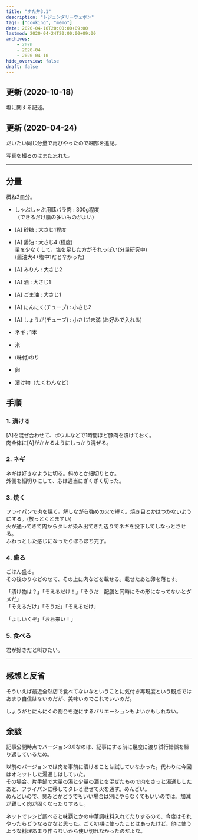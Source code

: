```yaml
---
title: "すた丼3.1"
description: "レジェンダリーウェポン"
tags: ["cooking", "memo"]
date: 2020-04-10T20:00:00+09:00
lastmod: 2020-04-24T20:00:00+09:00
archives:
    - 2020
    - 2020-04
    - 2020-04-10
hide_overview: false
draft: false
---
```


## 更新 (2020-10-18)

塩に関する記述。

## 更新 (2020-04-24)

だいたい同じ分量で再びやったので細部を追記。

写真を撮るのはまた忘れた。

---

## 分量

概ね3皿分。

- しゃぶしゃぶ用豚バラ肉 : 300g程度  
  （できるだけ脂の多いものがよい）

- [A] 砂糖 : 大さじ1程度

- [A] 醤油 : 大さじ4 (程度)  
  量を少なくして、塩を足した方がそれっぽい(分量研究中)  
  (醤油大4+塩中1だと辛かった)

- [A] みりん : 大さじ2

- [A] 酒 : 大さじ1

- [A] ごま油 : 大さじ1

- [A] にんにく(チューブ) : 小さじ2

- [A] しょうが(チューブ) : 小さじ1未満 (お好みで入れる)

- ネギ : 1本

- 米

- (味付)のり

- 卵

- 漬け物（たくわんなど）

## 手順

### 1. 漬ける

[A]を混ぜ合わせて、ボウルなどで1時間ほど豚肉を漬けておく。  
肉全体に[A]がかかるようにしっかり混ぜる。

### 2. ネギ

ネギは好きなように切る。斜めとか細切りとか。  
外側を細切りにして、芯は適当にざくざく切った。

### 3. 焼く

フライパンで肉を焼く。解しながら強めの火で短く。焼き目とかはつかないようにする。(放っとくとまずい)  
火が通ってきて肉からタレが染み出てきた辺りでネギを投下してしなっとさせる。  
ふわっとした感じになったらぼちぼち完了。

### 4. 盛る

ごはん盛る。  
その後のりなどのせて、その上に肉などを載せる。載せたあと卵を落とす。

「漬け物は？」「そえるだけ！」「そうだ　配膳と同時にその形になってないとダメだ」  
「そえるだけ」「そうだ」「そえるだけ」

「よしいくぞ」「おお来い！」

### 5. 食べる

君が好きだと叫びたい。

---

## 感想と反省

そういえば最近全然店で食べてないなということに気付き再現度という観点ではあまり自信はないのだが、美味いのでこれでいいのだ。

しょうがとにんにくの割合を逆にするバリエーションもよいかもしれない。

## 余談

記事公開時点でバージョン3.0なのは、記事にする前に幾度に渡り試行錯誤を繰り返しているため。

以前のバージョンでは肉を事前に漬けることは試していなかった。代わりに今回はオミットした湯通しはしていた。  
その場合、片手鍋で大量の湯と少量の酒とを混ぜたもので肉をさっと湯通ししたあと、フライパンに移してタレと混ぜて火を通す。めんどい。  
めんどいので、臭みとかどうでもいい場合は別にやらなくてもいいのでは。加減が難しく肉が固くなったりするし。

ネットでレシピ調べると味覇とかの中華調味料入れてたりするので、今度はそれやったらどうなるかなと思った。ごく初期に使ったことはあったけど、他に使うような料理あまり作らないから使い切れなかったのだよな。
